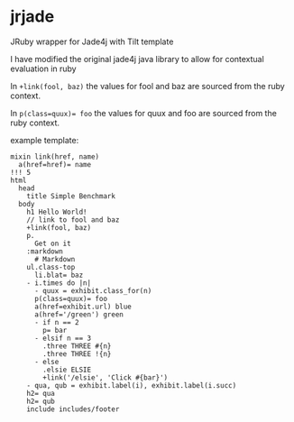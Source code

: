 jrjade
======

JRuby wrapper for Jade4j with Tilt template

I have modified the original jade4j java library to allow for contextual evaluation in ruby

In ```+link(fool, baz)``` the values for fool and baz are sourced from the ruby context.

In ```p(class=quux)= foo``` the values for quux and foo are sourced from the ruby context.

example template:
```jade
mixin link(href, name)
  a(href=href)= name
!!! 5
html
  head
    title Simple Benchmark
  body
    h1 Hello World!
    // link to fool and baz
    +link(fool, baz)
    p.
      Get on it
    :markdown
      # Markdown
    ul.class-top
      li.blat= baz
    - i.times do |n|
      - quux = exhibit.class_for(n)
      p(class=quux)= foo
      a(href=exhibit.url) blue
      a(href='/green') green
      - if n == 2
        p= bar
      - elsif n == 3
        .three THREE #{n}
        .three THREE !{n}
      - else
        .elsie ELSIE
        +link('/elsie', 'Click #{bar}')
    - qua, qub = exhibit.label(i), exhibit.label(i.succ)
    h2= qua
    h2= qub
    include includes/footer
```
